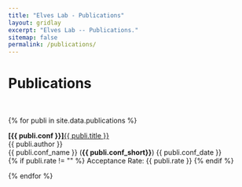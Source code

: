 ```yaml
---
title: "Elves Lab - Publications"
layout: gridlay
excerpt: "Elves Lab -- Publications."
sitemap: false
permalink: /publications/
---
```



# Publications

<p> &nbsp; </p>

{% for publi in site.data.publications %}

  <b>[{{ publi.conf }}]</b><a href="{{ publi.link }}">{{ publi.title }}</a><br />
  {{ publi.author }}<br />
  {{ publi.conf_name }} (<b>{{ publi.conf_short}}</b>) {{ publi.conf_date }}<br />
  {% if publi.rate != "" %}
    Acceptance Rate: {{ publi.rate }}
  {% endif %}

{% endfor %}
